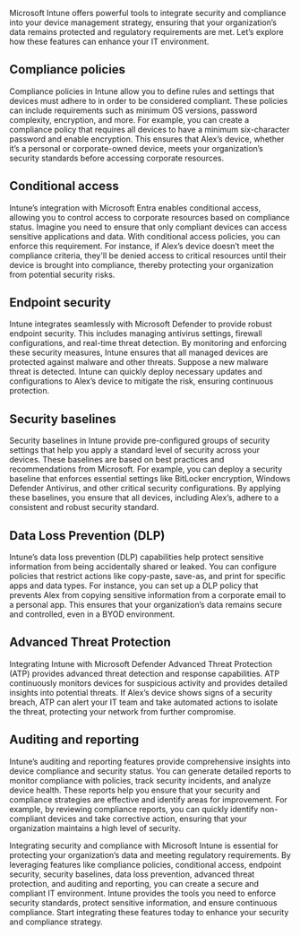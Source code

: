 Microsoft Intune offers powerful tools to integrate security and compliance into your device management strategy, ensuring that your organization’s data remains protected and regulatory requirements are met. Let’s explore how these features can enhance your IT environment.

## Compliance policies

Compliance policies in Intune allow you to define rules and settings that devices must adhere to in order to be considered compliant. These policies can include requirements such as minimum OS versions, password complexity, encryption, and more. For example, you can create a compliance policy that requires all devices to have a minimum six-character password and enable encryption. This ensures that Alex’s device, whether it’s a personal or corporate-owned device, meets your organization’s security standards before accessing corporate resources.

## Conditional access

Intune’s integration with Microsoft Entra enables conditional access, allowing you to control access to corporate resources based on compliance status. Imagine you need to ensure that only compliant devices can access sensitive applications and data. With conditional access policies, you can enforce this requirement. For instance, if Alex’s device doesn’t meet the compliance criteria, they'll be denied access to critical resources until their device is brought into compliance, thereby protecting your organization from potential security risks.

## Endpoint security

Intune integrates seamlessly with Microsoft Defender to provide robust endpoint security. This includes managing antivirus settings, firewall configurations, and real-time threat detection. By monitoring and enforcing these security measures, Intune ensures that all managed devices are protected against malware and other threats. Suppose a new malware threat is detected. Intune can quickly deploy necessary updates and configurations to Alex’s device to mitigate the risk, ensuring continuous protection.

## Security baselines

Security baselines in Intune provide pre-configured groups of security settings that help you apply a standard level of security across your devices. These baselines are based on best practices and recommendations from Microsoft. For example, you can deploy a security baseline that enforces essential settings like BitLocker encryption, Windows Defender Antivirus, and other critical security configurations. By applying these baselines, you ensure that all devices, including Alex’s, adhere to a consistent and robust security standard.

## Data Loss Prevention (DLP)

Intune’s data loss prevention (DLP) capabilities help protect sensitive information from being accidentally shared or leaked. You can configure policies that restrict actions like copy-paste, save-as, and print for specific apps and data types. For instance, you can set up a DLP policy that prevents Alex from copying sensitive information from a corporate email to a personal app. This ensures that your organization’s data remains secure and controlled, even in a BYOD environment.

## Advanced Threat Protection

Integrating Intune with Microsoft Defender Advanced Threat Protection (ATP) provides advanced threat detection and response capabilities. ATP continuously monitors devices for suspicious activity and provides detailed insights into potential threats. If Alex’s device shows signs of a security breach, ATP can alert your IT team and take automated actions to isolate the threat, protecting your network from further compromise.

## Auditing and reporting

Intune’s auditing and reporting features provide comprehensive insights into device compliance and security status. You can generate detailed reports to monitor compliance with policies, track security incidents, and analyze device health. These reports help you ensure that your security and compliance strategies are effective and identify areas for improvement. For example, by reviewing compliance reports, you can quickly identify non-compliant devices and take corrective action, ensuring that your organization maintains a high level of security.

Integrating security and compliance with Microsoft Intune is essential for protecting your organization’s data and meeting regulatory requirements. By leveraging features like compliance policies, conditional access, endpoint security, security baselines, data loss prevention, advanced threat protection, and auditing and reporting, you can create a secure and compliant IT environment. Intune provides the tools you need to enforce security standards, protect sensitive information, and ensure continuous compliance. Start integrating these features today to enhance your security and compliance strategy.

